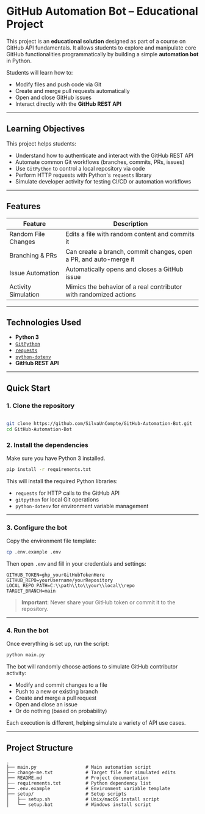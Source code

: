 # GitHub Automation Bot – Educational Project

This project is an **educational solution** designed as part of a course on GitHub API fundamentals. It allows students to explore and manipulate core GitHub functionalities programmatically by building a simple **automation bot** in Python.

Students will learn how to:
- Modify files and push code via Git
- Create and merge pull requests automatically
- Open and close GitHub issues
- Interact directly with the **GitHub REST API**

---

## Learning Objectives

This project helps students:
- Understand how to authenticate and interact with the GitHub REST API
- Automate common Git workflows (branches, commits, PRs, issues)
- Use `GitPython` to control a local repository via code
- Perform HTTP requests with Python's `requests` library
- Simulate developer activity for testing CI/CD or automation workflows

---

## Features

| Feature                 | Description |
|-------------------------|-------------|
| Random File Changes     | Edits a file with random content and commits it |
| Branching & PRs         | Can create a branch, commit changes, open a PR, and auto-merge it |
| Issue Automation        | Automatically opens and closes a GitHub issue |
| Activity Simulation     | Mimics the behavior of a real contributor with randomized actions |

---

## Technologies Used

- **Python 3**
- [`GitPython`](https://gitpython.readthedocs.io/en/stable/)
- [`requests`](https://docs.python-requests.org/)
- [`python-dotenv`](https://github.com/theskumar/python-dotenv)
- **GitHub REST API**

---

## Quick Start

### 1. Clone the repository

```bash

git clone https://github.com/SilvaUnCompte/GitHub-Automation-Bot.git
cd GitHub-Automation-Bot
```
### 2. Install the dependencies

Make sure you have Python 3 installed.

```bash
pip install -r requirements.txt
```

This will install the required Python libraries:
- `requests` for HTTP calls to the GitHub API  
- `gitpython` for local Git operations  
- `python-dotenv` for environment variable management  

---

### 3. Configure the bot

Copy the environment file template:

```bash
cp .env.example .env
```

Then open `.env` and fill in your credentials and settings:

```env
GITHUB_TOKEN=ghp_yourGitHubTokenHere
GITHUB_REPO=yourUsername/yourRepository
LOCAL_REPO_PATH=C:\\path\\to\\your\\local\\repo
TARGET_BRANCH=main
```

> **Important**: Never share your GitHub token or commit it to the repository.

---

### 4. Run the bot

Once everything is set up, run the script:

```bash
python main.py
```

The bot will randomly choose actions to simulate GitHub contributor activity:
- Modify and commit changes to a file  
- Push to a new or existing branch  
- Create and merge a pull request  
- Open and close an issue  
- Or do nothing (based on probability)  

Each execution is different, helping simulate a variety of API use cases.

---

## Project Structure

```text
.
├── main.py                  # Main automation script
├── change-me.txt            # Target file for simulated edits
├── README.md                # Project documentation
├── requirements.txt         # Python dependency list
├── .env.example             # Environment variable template
├── setup/                   # Setup scripts
│   ├── setup.sh             # Unix/macOS install script
│   └── setup.bat            # Windows install script
```
